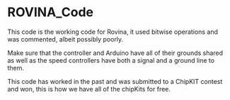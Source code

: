 ROVINA_Code
===========

This code is the working code for Rovina, it used bitwise operations and was commented, albeit possibly poorly.

Make sure that the controller and Arduino have all of their grounds shared as well as the speed controllers have both a signal and a ground line to them.

This code has worked in the past and was submitted to a ChipKIT contest and won, this is how we have all of the chipKits for free.
